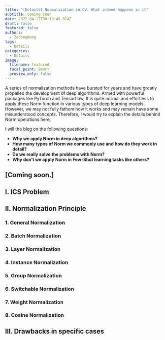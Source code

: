 ```yaml
---
title: "[Details] Normalization in CV: What indeed happens in it"
subtitle: Coming soon
date: 2022-04-12T08:10:49.824Z
draft: false
featured: false
authors:
  - ZedongWang
tags:
  - Details
categories:
  - Details
image:
  filename: featured
  focal_point: Smart
  preview_only: false
---
```

A series of normalization methods have bursted for years and have greatly propelled the development of deep algorithms. Armed with powerful packages like PyTorch and Tensorflow, It is quite normal and effortless to apply these Norm function in various types of deep learning models. However, we may not fully fathom how it works and may remain have some misunderstood concepts. Therefore, I would try to explain the details behind Norm operations here.

I will the blog on the following questions:

* **Why we apply Norm in deep algorithms?**
* **How many types of Norm we commonly use and how do they work in detail?**
* **Do we really solve the problems with Norm?**
* **Why don't we apply Norm in Few-Shot learning tasks like others?**

## [Coming soon.]
## Ⅰ. ICS Problem

## Ⅱ. Normalization Principle

### 1. General Normalization
### 2. Batch Normalization
### 3. Layer Normalization
### 4. Instance Normalization
### 5. Group Normalization
### 6. Switchable Normalization
### 7. Weight Normalization
### 8. Cosine Normalization

## Ⅲ. Drawbacks in specific cases
